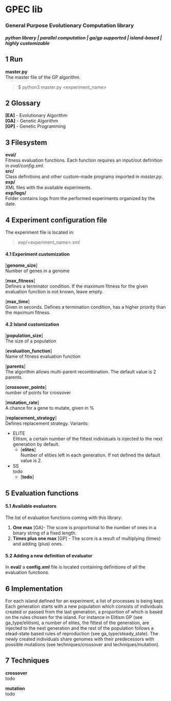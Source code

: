 # GPEC lib
### General Purpose Evolutionary Computation library
##### python library | parallel computation | ga/gp supported | island-based | highly customizable
  
## 1 Run
  
**master.py**  
The master file of the GP algorithm.
> $ python3 master.py <experiment_name>

## 2 Glossary
**[EA]** - Evolutionary Algorithm  
**[GA]** - Genetic Algorithm  
**[GP]** - Genetic Programming  
  
## 3 Filesystem

**eval/**  
Fitness evaluation functions. Each function requires an input/out definition in *eval/config.xml*.     
**src/**  
Class definitions and other custom-made programs imported in *master.py*.  
**exp/**  
XML files with the available experiments.  
**exp/logs/**  
Folder contains logs from the performed experiments organized by the date.  

## 4 Experiment configuration file  

The experiment file is located in:

> exp/<experiment_name>.xml

#### 4.1 Experiment customization
[**genome_size**]  
Number of genes in a genome  

[**max_fitness**]  
Defines a terminator condition. If the maximum fitness for the given evaluation function is not known, leave empty.

[**max_time**]  
Given in seconds. Defines a termination condition, has a higher priority than the maximum fitness. 

#### 4.2 Island customization  

[**population_size**]  
The size of a population  

[**evaluation_function**]  
Name of fitness evaluation function  

[**parents**]   
The algorithm allows multi-parent recombination. The default value is 2 parents.  

[**crossover_points**]  
number of points for crossover  

[**mutation_rate**]  
A chance for a gene to mutate, given in %  

[**replacement_strategy**]  
Defines replacement strategy. Variants: 
* ELITE   
Elitism, a certain number of the fittest individuals is injected to the next generation by default.
    * [**elites**]  
    Number of elities left in each generation. If not defined the default value is 2.
* SS  
todo
    * [**todo**]

## 5 Evaluation functions
#### 5.1 Available evaluators
The list of evaluation functions coming with this library:
1. **One max** [GA]- The score is proportional to the number of ones in a binary string of a fixed length. 
2. **Times plus one max** [GP] - The score is a result of multiplying (times) and adding (plus) ones. 

#### 5.2 Adding a new definition of evaluator
In **eval/** a **config.xml** file is located containing definitions of all the evaluation functions. 

## 6 Implementation

For each island defined for an experiment, a list of processes is being kept. Each generation starts with a new population
which consists of individuals created or passed from the last generation, a proportion of which is based on the rules chosen
for the island. For instance in Elitism GP (see ga_type/elitism), a number of elites, the fittest of the generation, 
are injected to the next generation and the rest of the population follows a stead-state based rules of reproduction
(see ga_type/steady_state). The newly created individuals share genomes with their predecessors with possible mutations
(see techniques/crossover and techniques/mutation).

## 7 Techniques

**crossover**  
todo

**mutation**  
todo 